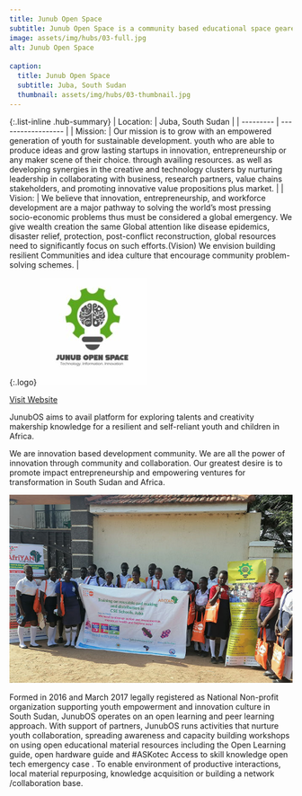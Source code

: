 ```yaml
---
title: Junub Open Space
subtitle: Junub Open Space is a community based educational space geared towards peace building among youth through knowledge exposures, providing access to facilities that enhance skills and peer networks.
image: assets/img/hubs/03-full.jpg
alt: Junub Open Space

caption:
  title: Junub Open Space
  subtitle: Juba, South Sudan
  thumbnail: assets/img/hubs/03-thumbnail.jpg
---
```


{:.list-inline .hub-summary}
| Location: | Juba, South Sudan |
| --------- | ------------------ |
| Mission:  | Our mission is to grow with an empowered generation of youth for sustainable development. youth who are able to produce ideas and grow lasting startups in innovation, entrepreneurship or any maker scene of their choice. through availing resources. as well as developing synergies in the creative and technology clusters by nurturing leadership in collaborating with business, research partners, value chains stakeholders, and promoting innovative value propositions plus market. |
| Vision: | We believe that innovation, entrepreneurship, and workforce development are a major pathway to solving the world’s most pressing socio-economic problems thus must be considered a global emergency. We give wealth creation the same Global attention like disease epidemics, disaster relief, protection, post-conflict reconstruction, global resources need to significantly focus on such efforts.(Vision) We envision building resilient Communities and idea culture that encourage community problem-solving schemes. |

{:.logo}
![Junub Open Space](assets/img/hubs/03-logo.png)

<a href="https://junubos.org/" class="btn btn-primary visit-website" target="_blank">Visit Website</a>   <a href="https://twitter.com/platformngo" class="btn btn-primary visit-website"><i class="fab fa-twitter"></i></a>  <a href="https://www.facebook.com/Junubopenspace/" class="btn btn-primary visit-website"><i class="fab fa-facebook-f"></i></a>  <a href="https://www.linkedin.com/company/junubopenspace/" class="btn btn-primary visit-website"><i class="fab fa-linkedin"></i></a>  


JunubOS aims to avail platform for exploring talents and creativity makership knowledge for a resilient and self-reliant youth and children in Africa.

We are innovation based development community. We are all the power of innovation through community and collaboration. Our greatest desire is to promote impact entrepreneurship and empowering ventures for transformation in South Sudan and Africa.

![Junub Open Space](assets/img/hubs/03-content.jpg)

Formed in 2016 and March 2017 legally registered as National Non-profit organization supporting youth empowerment and innovation culture in South Sudan, JunubOS operates on an open learning and peer learning approach. With support of partners, JunubOS runs activities that nurture youth collaboration, spreading awareness and capacity building workshops on using open educational material resources including the Open Learning guide, open hardware guide and #ASKotec Access to skill knowledge open tech emergency case . To enable environment of productive interactions, local material repurposing, knowledge acquisition or building a network /collaboration base.
